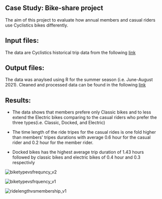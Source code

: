 ## Case Study: Bike-share project

The aim of this project to evaluate how annual members and casual riders use Cyclistics bikes differently.

## Input files:
The data are Cyclistics historical trip data from the following [link](https://divvy-tripdata.s3.amazonaws.com/index.html)

## Output files:
The data was anaylsed using R for the summer season (i.e. June-August 2021). Cleaned and processed data can be found in the following [link](https://drive.google.com/drive/folders/11_8XqfHfX8p7RbfdjOjqQfSqFWACrkql?usp=sharing)

## 

## Results:
* The data shows that members prefere only Classic bikes and to less extend the Electric bikes comparing to the casual riders who prefer the three types(i.e. Classic, Docked, and Electric)

* The time length of the ride tripes for the casual rides is one fold higher than members' tripes durations with average 0.6 hour for the casual rider and 0.2 hour for the member rider.

* Docked bikes has the highest average trip duration of 1.43 hours followed by classic bikes and electric bikes of 0.4 hour and 0.3 respectivly 



![biketypevsfrequncy_v2](https://user-images.githubusercontent.com/107861698/215891099-86460ea6-500b-431c-9410-bfcd3376fdff.png)

![biketypevsfrquency_v1](https://user-images.githubusercontent.com/107861698/215891195-c32b76e7-b172-42f5-bc1b-cc7932089045.png)

![ridelengthvsmembership_v1](https://user-images.githubusercontent.com/107861698/215891320-2f1a3406-7f9e-43d9-b714-89b32354f772.png)

